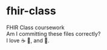 # fhir-class
FHIR Class coursework
<br> Am I committing these files correctly? 
<br> I love :coffee: :pizza:, and :dancer:. 
